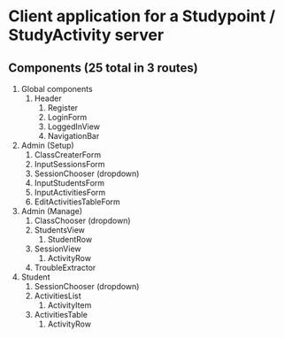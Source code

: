 # Client application for a Studypoint / StudyActivity server

## Components (25 total in 3 routes)
1. Global components
    1. Header
        1. Register
        2. LoginForm
        3. LoggedInView
        4. NavigationBar
2. Admin (Setup)
    1. ClassCreaterForm
    2. InputSessionsForm
    3. SessionChooser (dropdown)
    4. InputStudentsForm
    5. InputActivitiesForm
    6. EditActivitiesTableForm
3. Admin (Manage)
    1. ClassChooser (dropdown)
    2. StudentsView
        1. StudentRow
    3. SessionView
        1. ActivityRow
    4. TroubleExtractor
4. Student
    1. SessionChooser (dropdown)
    2. ActivitiesList
        1. ActivityItem
    3. ActivitiesTable
        1. ActivityRow